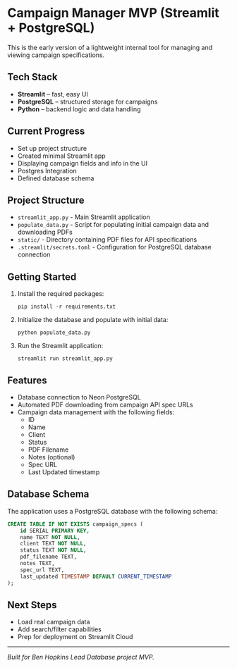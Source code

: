 # Campaign Manager MVP (Streamlit + PostgreSQL)

This is the early version of a lightweight internal tool for managing and viewing campaign specifications.

## Tech Stack

- **Streamlit** – fast, easy UI
- **PostgreSQL** – structured storage for campaigns
- **Python** – backend logic and data handling

## Current Progress 

- Set up project structure
- Created minimal Streamlit app
- Displaying campaign fields and info in the UI
- Postgres Integration
- Defined database schema

## Project Structure

- `streamlit_app.py` - Main Streamlit application
- `populate_data.py` - Script for populating initial campaign data and downloading PDFs
- `static/` - Directory containing PDF files for API specifications
- `.streamlit/secrets.toml` - Configuration for PostgreSQL database connection

## Getting Started

1. Install the required packages:
   ```
   pip install -r requirements.txt
   ```

2. Initialize the database and populate with initial data:
   ```
   python populate_data.py
   ```

3. Run the Streamlit application:
   ```
   streamlit run streamlit_app.py
   ```

## Features

- Database connection to Neon PostgreSQL
- Automated PDF downloading from campaign API spec URLs
- Campaign data management with the following fields:
  - ID
  - Name
  - Client
  - Status 
  - PDF Filename
  - Notes (optional)
  - Spec URL
  - Last Updated timestamp

## Database Schema

The application uses a PostgreSQL database with the following schema:

```sql
CREATE TABLE IF NOT EXISTS campaign_specs (
    id SERIAL PRIMARY KEY,
    name TEXT NOT NULL,
    client TEXT NOT NULL,
    status TEXT NOT NULL,
    pdf_filename TEXT,
    notes TEXT,
    spec_url TEXT,
    last_updated TIMESTAMP DEFAULT CURRENT_TIMESTAMP
);
``` 

## Next Steps

- Load real campaign data
- Add search/filter capabilities
- Prep for deployment on Streamlit Cloud

---

*Built for Ben Hopkins Lead Database project MVP.*
